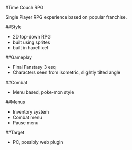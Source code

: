 #Time Couch RPG

Single Player RPG experience based on popular franchise.

##Style
* 2D top-down RPG
* built using sprites
* built in haxeflixel

##Gameplay
* Final Fanstasy 3 esq
* Characters seen from isometric, slightly tilted angle

##Combat
* Menu based, poke-mon style

##Menus
* Inventory system
* Combat menu
* Pause menu

##Target
* PC, possibly web plugin

